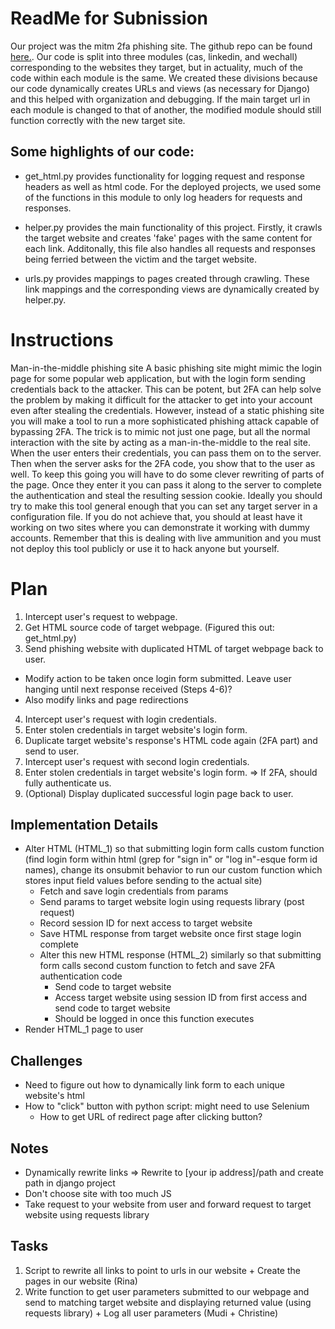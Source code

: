 # ReadMe for Subnission
Our project was the mitm 2fa phishing site. The github repo can be found [here.](https://github.com/rinakawamura/2FAMITMAttack).
Our code is split into three modules (cas, linkedin, and wechall) corresponding to the websites they target, but in actuality, much of the code within
each module is the same. We created these divisions because our code dynamically creates URLs and views (as necessary for Django) and this helped with organization
and debugging. If the main target url in each module is changed to that of another, the modified module should still function correctly with the new target site.

## Some highlights of our code:
* get_html.py provides functionality for logging request and response headers as well as html code. For the deployed projects, we used some of the functions in this module to only log headers for requests and responses. 

* helper.py provides the main functionality of this project. Firstly, it crawls the target website and creates 'fake' pages with the same content for each link. Additonally, this file also handles all requests and responses being ferried between the victim and the target website. 

* urls.py provides mappings to pages created through crawling. These link mappings and the corresponding views are dynamically created by helper.py.  

# Instructions
Man-in-the-middle phishing site
A basic phishing site might mimic the login page for some popular web application, but with the login form sending credentials back to the attacker.  This can be potent, but 2FA can help solve the problem by making it difficult for the attacker to get into your account even after stealing the credentials.  However, instead of a static phishing site you will make a tool to run a more sophisticated phishing attack capable of bypassing 2FA.  The trick is to mimic not just one page, but all the normal interaction with the site by acting as a man-in-the-middle to the real site.  When the user enters their credentials, you can pass them on to the server.  Then when the server asks for the 2FA code, you show that to the user as well.  To keep this going you will have to do some clever rewriting of parts of the page.  Once they enter it you can pass it along to the server to complete the authentication and steal the resulting session cookie.  Ideally you should try to make this tool general enough that you can set any target server in a configuration file.  If you do not achieve that, you should at least have it working on two sites where you can demonstrate it working with dummy accounts.  Remember that this is dealing with live ammunition and you must not deploy this tool publicly or use it to hack anyone but yourself.

# Plan

1. Intercept user's request to webpage.
2. Get HTML source code of target webpage. (Figured this out: get_html.py)
3. Send phishing website with duplicated HTML of target webpage back to user.
  - Modify action to be taken once login form submitted. Leave user hanging until next response received (Steps 4-6)?
  - Also modify links and page redirections
4. Intercept user's request with login credentials. 
5. Enter stolen credentials in target website's login form.
6. Duplicate target website's response's HTML code again (2FA part) and send to user.
7. Intercept user's request with second login credentials.
8. Enter stolen credentials in target website's login form. => If 2FA, should fully authenticate us.
9. (Optional) Display duplicated successful login page back to user.


## Implementation Details

* Alter HTML (HTML_1) so that submitting login form calls custom function (find login form within html (grep for "sign in" or "log in"-esque form id names), change its onsubmit behavior to run our custom function which stores input field values before sending to the actual site)
   * Fetch and save login credentials from params
   * Send params to target website login using requests library (post request)
   * Record session ID for next access to target website
   * Save HTML response from target website once first stage login complete
   * Alter this new HTML response (HTML_2) similarly so that submitting form calls second custom function to fetch and save 2FA authentication code
     * Send code to target website
     * Access target website using session ID from first access and send code to target website
     * Should be logged in once this function executes
 * Render HTML_1 page to user


## Challenges

* Need to figure out how to dynamically link form to each unique website's html
* How to "click" button with python script: might need to use Selenium
  * How to get URL of redirect page after clicking button?

## Notes
* Dynamically rewrite links => Rewrite to [your ip address]/path and create path in django project
* Don't choose site with too much JS
* Take request to your website from user and forward request to target website using requests library

## Tasks
1. Script to rewrite all links to point to urls in our website + Create the pages in our website (Rina)
2. Write function to get user parameters submitted to our webpage and send to matching target website and displaying returned value (using requests library) + Log all user parameters (Mudi + Christine)

